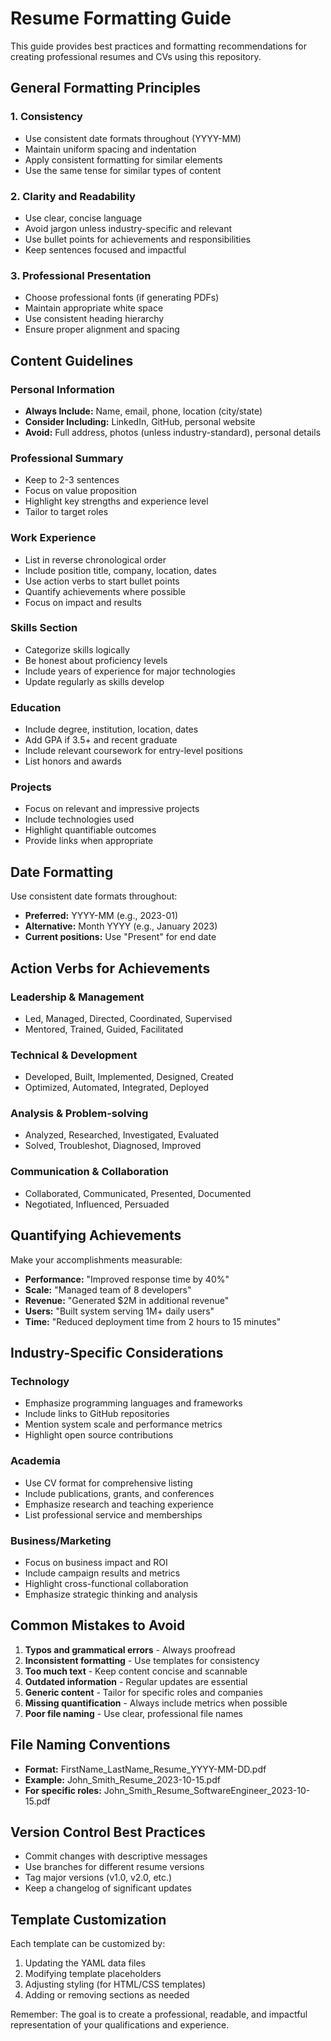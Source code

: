 # Resume Formatting Guide

This guide provides best practices and formatting recommendations for creating professional resumes and CVs using this repository.

## General Formatting Principles

### 1. Consistency
- Use consistent date formats throughout (YYYY-MM)
- Maintain uniform spacing and indentation
- Apply consistent formatting for similar elements
- Use the same tense for similar types of content

### 2. Clarity and Readability
- Use clear, concise language
- Avoid jargon unless industry-specific and relevant
- Use bullet points for achievements and responsibilities
- Keep sentences focused and impactful

### 3. Professional Presentation
- Choose professional fonts (if generating PDFs)
- Maintain appropriate white space
- Use consistent heading hierarchy
- Ensure proper alignment and spacing

## Content Guidelines

### Personal Information
- **Always Include:** Name, email, phone, location (city/state)
- **Consider Including:** LinkedIn, GitHub, personal website
- **Avoid:** Full address, photos (unless industry-standard), personal details

### Professional Summary
- Keep to 2-3 sentences
- Focus on value proposition
- Highlight key strengths and experience level
- Tailor to target roles

### Work Experience
- List in reverse chronological order
- Include position title, company, location, dates
- Use action verbs to start bullet points
- Quantify achievements where possible
- Focus on impact and results

### Skills Section
- Categorize skills logically
- Be honest about proficiency levels
- Include years of experience for major technologies
- Update regularly as skills develop

### Education
- Include degree, institution, location, dates
- Add GPA if 3.5+ and recent graduate
- Include relevant coursework for entry-level positions
- List honors and awards

### Projects
- Focus on relevant and impressive projects
- Include technologies used
- Highlight quantifiable outcomes
- Provide links when appropriate

## Date Formatting

Use consistent date formats throughout:
- **Preferred:** YYYY-MM (e.g., 2023-01)
- **Alternative:** Month YYYY (e.g., January 2023)
- **Current positions:** Use "Present" for end date

## Action Verbs for Achievements

### Leadership & Management
- Led, Managed, Directed, Coordinated, Supervised
- Mentored, Trained, Guided, Facilitated

### Technical & Development
- Developed, Built, Implemented, Designed, Created
- Optimized, Automated, Integrated, Deployed

### Analysis & Problem-solving
- Analyzed, Researched, Investigated, Evaluated
- Solved, Troubleshot, Diagnosed, Improved

### Communication & Collaboration
- Collaborated, Communicated, Presented, Documented
- Negotiated, Influenced, Persuaded

## Quantifying Achievements

Make your accomplishments measurable:
- **Performance:** "Improved response time by 40%"
- **Scale:** "Managed team of 8 developers"
- **Revenue:** "Generated $2M in additional revenue"
- **Users:** "Built system serving 1M+ daily users"
- **Time:** "Reduced deployment time from 2 hours to 15 minutes"

## Industry-Specific Considerations

### Technology
- Emphasize programming languages and frameworks
- Include links to GitHub repositories
- Mention system scale and performance metrics
- Highlight open source contributions

### Academia
- Use CV format for comprehensive listing
- Include publications, grants, and conferences
- Emphasize research and teaching experience
- List professional service and memberships

### Business/Marketing
- Focus on business impact and ROI
- Include campaign results and metrics
- Highlight cross-functional collaboration
- Emphasize strategic thinking and analysis

## Common Mistakes to Avoid

1. **Typos and grammatical errors** - Always proofread
2. **Inconsistent formatting** - Use templates for consistency
3. **Too much text** - Keep content concise and scannable
4. **Outdated information** - Regular updates are essential
5. **Generic content** - Tailor for specific roles and companies
6. **Missing quantification** - Always include metrics when possible
7. **Poor file naming** - Use clear, professional file names

## File Naming Conventions

- **Format:** FirstName_LastName_Resume_YYYY-MM-DD.pdf
- **Example:** John_Smith_Resume_2023-10-15.pdf
- **For specific roles:** John_Smith_Resume_SoftwareEngineer_2023-10-15.pdf

## Version Control Best Practices

- Commit changes with descriptive messages
- Use branches for different resume versions
- Tag major versions (v1.0, v2.0, etc.)
- Keep a changelog of significant updates

## Template Customization

Each template can be customized by:
1. Updating the YAML data files
2. Modifying template placeholders
3. Adjusting styling (for HTML/CSS templates)
4. Adding or removing sections as needed

Remember: The goal is to create a professional, readable, and impactful representation of your qualifications and experience.